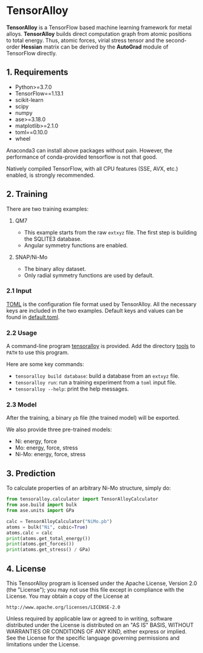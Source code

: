 # TensorAlloy

**TensorAlloy** is a TensorFlow based machine learning framework for metal 
alloys. **TensorAlloy** builds direct computation graph from atomic positions 
to total energy. Thus, atomic forces, virial stress tensor and the second-order 
**Hessian** matrix can be derived by the **AutoGrad** module of TensorFlow 
directly.


## 1. Requirements

* Python>=3.7.0
* TensorFlow==1.13.1
* scikit-learn
* scipy
* numpy
* ase>=3.18.0
* matplotlib>=2.1.0
* toml==0.10.0
* wheel

Anaconda3 can install above packages without pain. However, the performance
of conda-provided tensorflow is not that good. 

Natively compiled TensorFlow, with all CPU features (SSE, AVX, etc.) enabled, 
is strongly recommended. 

## 2. Training

There are two training examples:

1. QM7
    * This example starts from the raw `extxyz` file. The first step is building
    the SQLITE3 database.
    * Angular symmetry functions are enabled.  

2. SNAP/Ni-Mo
    * The binary alloy dataset.
    * Only radial symmetry functions are used by default.

### 2.1 Input

[TOML](https://github.com/toml-lang/toml) is the configuration file format used
by TensorAlloy. All the necessary keys are included in the two examples. Default
keys and values can be found in 
[default.toml](tensoralloy/io/input/defaults.toml).

### 2.2 Usage

A command-line program [tensoralloy](tools/tensoralloy) is provided. Add the 
directory [tools](tools) to `PATH` to use this program.

Here are some key commands:

* `tensoralloy build database`: build a database from an `extxyz` file. 
* `tensoralloy run`: run a training experiment from a `toml` input file. 
* `tensoralloy --help`: print the help messages.

### 2.3 Model

After the training, a binary `pb` file (the trained model) will be exported. 

We also provide three pre-trained models:

* Ni: energy, force
* Mo: energy, force, stress
* Ni-Mo: energy, force, stress

## 3. Prediction

To calculate properties of an arbitrary Ni-Mo structure, simply do:

```python
from tensoralloy.calculator import TensorAlloyCalculator
from ase.build import bulk
from ase.units import GPa

calc = TensorAlloyCalculator("NiMo.pb")
atoms = bulk("Ni", cubic=True)
atoms.calc = calc
print(atoms.get_total_energy())
print(atoms.get_forces())
print(atoms.get_stress() / GPa)
```

## 4. License

This TensorAlloy program is licensed under the Apache License, Version 2.0 
(the "License"); you may not use this file except in compliance with the 
License. You may obtain a copy of the License at

    http://www.apache.org/licenses/LICENSE-2.0

Unless required by applicable law or agreed to in writing, software
distributed under the License is distributed on an "AS IS" BASIS,
WITHOUT WARRANTIES OR CONDITIONS OF ANY KIND, either express or implied.
See the License for the specific language governing permissions and
limitations under the License.
